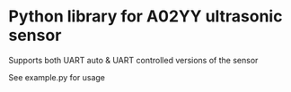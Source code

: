 # Python library for A02YY ultrasonic sensor

Supports both UART auto & UART controlled versions of the sensor

See example.py for usage